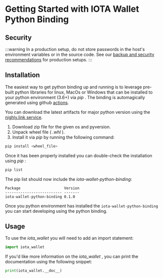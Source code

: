 # Getting Started with IOTA Wallet Python Binding

## Security

:::warning
In a production setup, do not store passwords in the host's environment variables or in the source code. See our [backup and security recommendations](https://chrysalis.docs.iota.org/guides/backup_security) for production setups.
:::

## Installation

The easiest way to get python binding up and running is to leverage pre-built python libraries for linux, MacOs or Windows that can be installed to your python environment (3.6+) via _pip_ . The binding is automagically generated using github [actions](https://github.com/iotaledger/wallet.rs/actions/workflows/python_binding_publish.yml).

You can download the latest artifacts for major python version using the  [nighly.link service](https://nightly.link/iotaledger/wallet.rs/workflows/python_binding_publish/develop).  
1. Download zip file for the given os and pyversion. 
2. Unpack wheel file ( _.whl_ ).
3. Install it via _pip_ by running the following command:

```bash
pip install <wheel_file>
```

Once it has been properly installed you can double-check the installation using _pip_ :
```bash
pip list
```

The pip list should now include the _iota-wallet-python-binding_:
```plaintext
Package                    Version
-------------------------- -------
iota-wallet-python-binding 0.1.0
```

Once you python environment has installed the `iota-wallet-python-binding` you can start developing using the python binding.

## Usage

To use the _iota_wallet_ you will need to add an import statement:  
```python
import iota_wallet
```
If you'd like more information on the _iota_wallet_ , you can print the documentation using the following snippet:
```python
print(iota_wallet.__doc__)
```